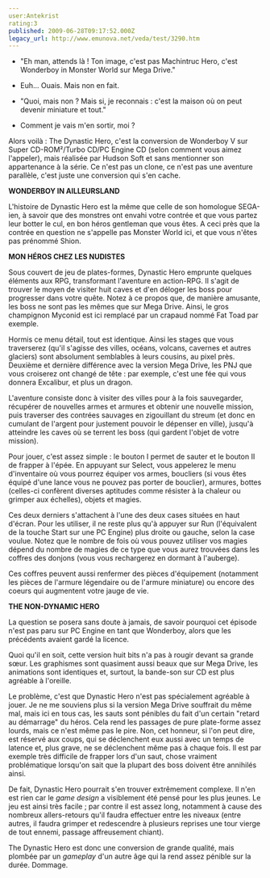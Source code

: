 ```yaml
---
user:Antekrist
rating:3
published: 2009-06-28T09:17:52.000Z
legacy_url: http://www.emunova.net/veda/test/3290.htm
---
```

- "Eh man, attends là ! Ton image, c'est pas Machintruc Hero, c'est Wonderboy in Monster World sur Mega Drive."  

- Euh... Ouais. Mais non en fait.  

- "Quoi, mais non ? Mais si, je reconnais : c'est la maison où on peut devenir miniature et tout."  

- Comment je vais m'en sortir, moi ?  

  

Alors voilà : The Dynastic Hero, c'est la conversion de Wonderboy V sur Super CD-ROM²/Turbo CD/PC Engine CD (selon comment vous aimez l'appeler), mais réalisée par Hudson Soft et sans mentionner son appartenance à la série. Ce n'est pas un clone, ce n'est pas une aventure parallèle, c'est juste une conversion qui s'en cache.  

  

**WONDERBOY IN AILLEURSLAND**  

L'histoire de Dynastic Hero est la même que celle de son homologue SEGA-ien, à savoir que des monstres ont envahi votre contrée et que vous partez leur botter le cul, en bon héros gentleman que vous êtes. A ceci près que la contrée en question ne s'appelle pas Monster World ici, et que vous n'êtes pas prénommé Shion.  

  

**MON HÉROS CHEZ LES NUDISTES**  

Sous couvert de jeu de plates-formes, Dynastic Hero emprunte quelques éléments aux RPG, transformant l'aventure en action-RPG. Il s'agit de trouver le moyen de visiter huit caves et d'en déloger les boss pour progresser dans votre quête. Notez à ce propos que, de manière amusante, les boss ne sont pas les mêmes que sur Mega Drive. Ainsi, le gros champignon Myconid est ici remplacé par un crapaud nommé Fat Toad par exemple.  

Hormis ce menu détail, tout est identique. Ainsi les stages que vous traverserez (qu'il s'agisse des villes, océans, volcans, cavernes et autres glaciers) sont absolument semblables à leurs cousins, au pixel près. Deuxième et dernière différence avec la version Mega Drive, les PNJ que vous croiserez ont changé de tête : par exemple, c'est une fée qui vous donnera Excalibur, et plus un dragon.  

L'aventure consiste donc à visiter des villes pour à la fois sauvegarder, récupérer de nouvelles armes et armures et obtenir une nouvelle mission, puis traverser des contrées sauvages en zigouillant du streum (et donc en cumulant de l'argent pour justement pouvoir le dépenser en ville), jusqu'à atteindre les caves où se terrent les boss (qui gardent l'objet de votre mission).  

Pour jouer, c'est assez simple : le bouton I permet de sauter et le bouton II de frapper à l'épée. En appuyant sur Select, vous appelerez le menu d'inventaire où vous pourrez équiper vos armes, boucliers (si vous êtes équipé d'une lance vous ne pouvez pas porter de bouclier), armures, bottes (celles-ci confèrent diverses aptitudes comme résister à la chaleur ou grimper aux échelles), objets et magies.  

Ces deux derniers s'attachent à l'une des deux cases situées en haut d'écran. Pour les utiliser, il ne reste plus qu'à appuyer sur Run (l'équivalent de la touche Start sur une PC Engine) plus droite ou gauche, selon la case voulue. Notez que le nombre de fois où vous pouvez utiliser vos magies dépend du nombre de magies de ce type que vous aurez trouvées dans les coffres des donjons (vous vous rechargerez en dormant à l'auberge).  

Ces coffres peuvent aussi renfermer des pièces d'équipement (notamment les pièces de l'armure légendaire ou de l'armure miniature) ou encore des coeurs qui augmentent votre jauge de vie.  

  

**THE NON-DYNAMIC HERO**  

La question se posera sans doute à jamais, de savoir pourquoi cet épisode n'est pas paru sur PC Engine en tant que Wonderboy, alors que les précédents avaient gardé la licence.  

Quoi qu'il en soit, cette version huit bits n'a pas à rougir devant sa grande sœur. Les graphismes sont quasiment aussi beaux que sur Mega Drive, les animations sont identiques et, surtout, la bande-son sur CD est plus agréable à l'oreille.  

Le problème, c'est que Dynastic Hero n'est pas spécialement agréable à jouer. Je ne me souviens plus si la version Mega Drive souffrait du même mal, mais ici en tous cas, les sauts sont pénibles du fait d'un certain "retard au démarrage" du héros. Cela rend les passages de pure plate-forme assez lourds, mais ce n'est même pas le pire. Non, cet honneur, si l'on peut dire, est réservé aux coups, qui se déclenchent eux aussi avec un temps de latence et, plus grave, ne se déclenchent même pas à chaque fois. Il est par exemple très difficile de frapper lors d'un saut, chose vraiment problématique lorsqu'on sait que la plupart des boss doivent être annihilés ainsi.  

De fait, Dynastic Hero pourrait s'en trouver extrêmement complexe. Il n'en est rien car le _game design_ a visiblement été pensé pour les plus jeunes. Le jeu est ainsi très facile ; par contre il est assez long, notamment à cause des nombreux allers-retours qu'il faudra effectuer entre les niveaux (entre autres, il faudra grimper et redescendre à plusieurs reprises une tour vierge de tout ennemi, passage affreusement chiant).  

The Dynastic Hero est donc une conversion de grande qualité, mais plombée par un _gameplay_ d'un autre âge qui la rend assez pénible sur la durée. Dommage.